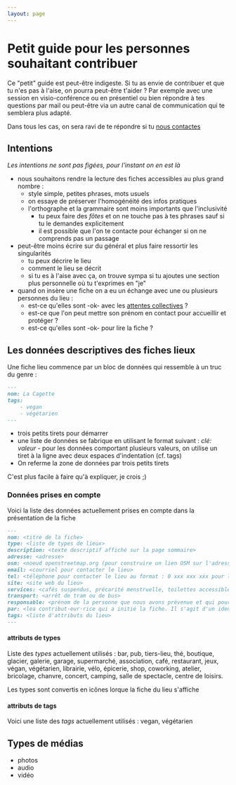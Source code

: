 ```yaml
---
layout: page
---
```


# Petit guide pour les personnes souhaitant contribuer

Ce "petit" guide est peut-être indigeste. Si tu as envie de contribuer et que tu n'es pas à l'aise, on pourra peut-être t'aider ? Par exemple avec une session en visio-conférence ou en présentiel ou bien répondre à tes questions par mail ou peut-être via un autre canal de communication qui te semblera plus adapté.  
  
Dans tous les cas, on sera ravi de te répondre si tu [nous contactes](/nous-contacter)

## Intentions

_Les intentions ne sont pas figées, pour l'instant on en est là_

- nous souhaitons rendre la lecture des fiches accessibles au plus grand nombre :
  - style simple, petites phrases, mots usuels
  - on essaye de préserver l'homogénéité des infos pratiques
  - l'orthographe et la grammaire sont moins importants que l'inclusivité
    - tu peux faire des _fôtes_ et on ne touche pas à tes phrases sauf si tu le demandes explicitement
    - il est possible que l'on te contacte pour échanger si on ne comprends pas un passage
- peut-être moins écrire sur du général et plus faire ressortir les singularités
  - tu peux décrire le lieu
  - comment le lieu se décrit
  - si tu es à l'aise avec ça, on trouve sympa si tu ajoutes une section plus personnelle où tu t'exprimes en "je"
- quand on insère une fiche on a eu un échange avec une ou plusieurs personnes du lieu :
  - est-ce qu'elles sont -ok- avec les [attentes collectives](https://danslajungle.oisiflorus.com/attentes-collectives) ?
  - est-ce que l'on peut mettre son prénom en contact pour accueillir et protéger ?
  - est-ce qu'elles sont -ok- pour lire la fiche ?

## Les données descriptives des fiches lieux

Une fiche lieu commence par un bloc de données qui ressemble à un truc du genre :

```markdown
---
nom: La Cagette
tags:
    - vegan
    - végétarien
---
```

- trois petits tirets pour démarrer
- une liste de données se fabrique en utilisant le format suivant : _clé: valeur_ - pour les données comportant plusieurs valeurs, on utilise un tiret à la ligne avec deux espaces d'indentation (cf. tags) 
- On referme la zone de données par trois petits tirets

C'est plus facile à faire qu'à expliquer, je crois ;)

### Données prises en compte

Voici la liste des données actuellement prises en compte dans la présentation de la fiche

```markdown
---
nom: <titre de la fiche>
type: <liste de types de lieux>
description: <texte descriptif affiché sur la page sommaire>
adresse: <adresse>
osm: <noeud openstreetmap.org (pour construire un lien OSM sur l'adresse)>
email: <courriel pour contacter le lieu>
tel: <téléphone pour contacter le lieu au format : 0 xxx xxx xxx pour la france métropolitaine>
site: <site web du lieu>
services: <cafés suspendus, précarité menstruelle, toilettes accessibles au non-client·e·s>
transport: <arrêt de tram ou de bus>
responsable: <prénom de la personne que nous avons prévenue et qui pourra accueillir>
par: <lea contribut·eur·rice qui a initié la fiche. Il s'agit d'un identifiant github.com>
tags: <liste d'attributs du lieu>
---
```

#### attributs de types

Liste des _types_ actuellement utilisés : bar, pub, tiers-lieu, thé, boutique, glacier, galerie, garage, supermarché, association, café, restaurant, jeux, végan, végétarien, librairie, vélo, épicerie, shop, coworking, atelier, bricolage, chanvre, concert, camping, salle de spectacle, centre de loisirs.  
  
Les types sont convertis en icônes lorque la fiche du lieu s'affiche  

#### attributs de tags

Voici une liste des _tags_ actuellement utilisés : vegan, végétarien

## Types de médias

- photos
- audio
- vidéo
